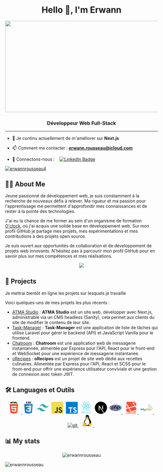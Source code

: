 <h1 align="center">Hello 👋, I'm Erwann</h1>

<div align="center">
  <img src="https://media.giphy.com/media/dWesBcTLavkZuG35MI/giphy.gif" width="600" height="300"/>
</div>

<h3 align="center">Développeur Web Full-Stack</h3>

---

- 🌱 Je continu actuellement de m'améliorer sur **Next.js**

- 📫 Comment me contacter : **<erwann.rousseau@icloud.com>**

- 🤝 Connectons-nous : &nbsp;&nbsp; <a href="https://www.linkedin.com/in/ErwannRousseauWebDev"><img src="https://img.shields.io/badge/LinkedIn-blue?style=for-the-badge&logo=linkedin&logoColor=white" alt="LinkedIn Badge"/></a>

<p align="left"> <a href="https://twitter.com/erwannrousseau4" target="blank"><img src="https://img.shields.io/twitter/follow/erwannrousseau4?logo=twitter&style=for-the-badge" alt="erwannrousseau4" /></a></p>

## 👨‍💻 About Me

Jeune passionné de développement web, je suis constamment à la recherche de nouveaux défis à relever. Ma rigueur et ma passion pour l'apprentissage me permettent d'approfondir mes connaissances et de rester à la pointe des technologies.

J'ai eu la chance de me former au sein d'un organisme de formation [O'clock](https://oclock.io/formations/developpeur-web), où j'ai acquis une solide base en développement web. Sur mon profil GitHub je partage mes projets, mes expérimentations et mes contributions à des projets open source.

Je suis ouvert aux opportunités de collaboration et de développement de projets web innovants. N'hésitez pas à parcourir mon profil GitHub pour en savoir plus sur mes compétences et mes réalisations.

<div align="center">
  <img src="https://media.giphy.com/media/M9gbBd9nbDrOTu1Mqx/giphy.gif" width="100"/>
</div>

## 🚀 Projects

Je mettrai bientôt en ligne les projets sur lesquels je travaille

Voici quelques-uns de mes projets les plus récents :

- [ATMA Studio](https://studio-atma.com) : **ATMA Studio** est un site web, dévélopper avec Next.js, administrable via un CMS headless (Sanity), cela permet aux clients du site de modifier le contenu de leur site.
- [Task-Manager](https://github.com/ErwannRousseau/Task-Manager) : **Task-Manager** est une application de liste de tâches qui utilise Laravel pour gérer le backend (API) et JavaScript Vanilla pour le frontend.
- [Chatroom](https://github.com/ErwannRousseau/Chatroom) : **Chatroom** est une application web de messagerie instantannée, alimentée par Express pour l'API, React pour le front-end et WebSocket pour une expérience de messagerie instantanée.
- [oRecipes](https://github.com/ErwannRousseau/oRecipes) : **oRecipes** est un projet de site web dédié aux recettes culinaires. Alimentée par Express pour l'API, React et SCSS pour le front-end pour offrir une expérience utilisateur conviviale et une gestion de connexion avec token JWT.

<!--
- [Nom du projet 2](lien_vers_projet_2) : Une brève description du projet.
- [Nom du projet 3](lien_vers_projet_3) : Une brève description du projet. -->

## 🛠️ Languages et Outils

<div align="center"><a href="https://developer.mozilla.org/fr/docs/Web/HTML" target="_blank" rel="noreferrer"> <img src="https://raw.githubusercontent.com/devicons/devicon/master/icons/html5/html5-original-wordmark.svg" alt="html5" width="40" height="40"/></a>&nbsp;<a href="https://developer.mozilla.org/fr/docs/Web/CSS" target="_blank" rel="noreferrer"> <img src="https://raw.githubusercontent.com/devicons/devicon/master/icons/css3/css3-original-wordmark.svg" alt="css3" width="40" height="40"/></a>&nbsp;
<a href="https://tailwindcss.com" target="_blank" rel="noreferrer"> <svg alt="tailwind" width="40" height="40"xmlns="http://www.w3.org/2000/svg" viewBox="0 0 128 128"><path d="M64.004 25.602c-17.067 0-27.73 8.53-32 25.597 6.398-8.531 13.867-11.73 22.398-9.597 4.871 1.214 8.352 4.746 12.207 8.66C72.883 56.629 80.145 64 96.004 64c17.066 0 27.73-8.531 32-25.602-6.399 8.536-13.867 11.735-22.399 9.602-4.87-1.215-8.347-4.746-12.207-8.66-6.27-6.367-13.53-13.738-29.394-13.738zM32.004 64c-17.066 0-27.73 8.531-32 25.602C6.402 81.066 13.87 77.867 22.402 80c4.871 1.215 8.352 4.746 12.207 8.66 6.274 6.367 13.536 13.738 29.395 13.738 17.066 0 27.73-8.53 32-25.597-6.399 8.531-13.867 11.73-22.399 9.597-4.87-1.214-8.347-4.746-12.207-8.66C55.128 71.371 47.868 64 32.004 64zm0 0" fill="#38b2ac"/></svg></a>&nbsp;
<a href="https://developer.mozilla.org/fr/docs/Web/JavaScript" target="_blank" rel="noreferrer"> <img src="https://raw.githubusercontent.com/devicons/devicon/master/icons/javascript/javascript-original.svg" alt="javascript" width="40" height="40"/></a>&nbsp;
<a href="https://www.typescriptlang.org/" target="_blank" rel="noreferrer"><img src="https://raw.githubusercontent.com/devicons/devicon/master/icons/typescript/typescript-original.svg" alt="typescript" width="40" height="40"/></a>&nbsp;
<a href="https://reactjs.org/" target="_blank" rel="noreferrer"><img src="https://raw.githubusercontent.com/devicons/devicon/master/icons/react/react-original-wordmark.svg" alt="react" width="40" height="40"/></a>&nbsp;
<a href="https://nextjs.org/" target="_blank" rel="noreferrer"><img src="https://raw.githubusercontent.com/devicons/devicon/master/icons/nextjs/nextjs-original.svg" alt="typescript" width="40" height="40"/></a>&nbsp;
<a href="https://www.php.net" target="_blank" rel="noreferrer"> <img src="https://raw.githubusercontent.com/devicons/devicon/master/icons/php/php-original.svg" alt="php" width="40" height="40"/> </a>&nbsp;
<a href="https://laravel.com/" target="_blank" rel="noreferrer"> <img src="https://raw.githubusercontent.com/devicons/devicon/master/icons/laravel/laravel-plain-wordmark.svg" alt="laravel" width="40" height="40"/> </a>&nbsp;
<a href="https://www.mysql.com/" target="_blank" rel="noreferrer"> <img src="https://raw.githubusercontent.com/devicons/devicon/master/icons/mysql/mysql-original-wordmark.svg" alt="mysql" width="40" height="40"/> </a>&nbsp;
<a href="https://git-scm.com/" target="_blank" rel="noreferrer"><img src="https://www.vectorlogo.zone/logos/git-scm/git-scm-icon.svg" alt="git" width="40" height="40"/> </a>&nbsp;
<a href="https://www.linux.org/" target="_blank" rel="noreferrer"> <img src="https://raw.githubusercontent.com/devicons/devicon/master/icons/linux/linux-original.svg" alt="linux" width="40" height="40"/> </a>&nbsp;</div>

## 📊 My stats

<p align="center"><img src="https://github-readme-streak-stats.herokuapp.com/?user=erwannrousseau&" alt="erwannrousseau" /></p>

<p align="left"> <img src="https://komarev.com/ghpvc/?username=erwannrousseau&label=Profile%20views&color=0e75b6&style=flat" alt="erwannrousseau" /></p>
